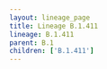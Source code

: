 ```yaml
---
layout: lineage_page
title: Lineage B.1.411
lineage: B.1.411
parent: B.1
children: ['B.1.411']
---
```

